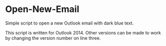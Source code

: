 # Open-New-Email
Simple script to open a new Outlook email with dark blue text.

This script is written for Outlook 2014. Other versions can be made to work by changing the version number on line three.
